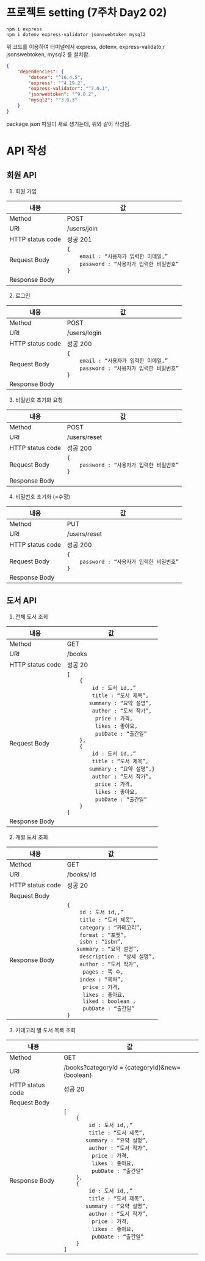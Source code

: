 # 프로젝트 setting (7주차 Day2 02)
```
npm i express
npm i dotenv express-validator jsonswebtoken mysql2
```
위 코드를 이용하여 터미널에서 express, dotenv, express-validato,r jsonswebtoken, mysql2 를 설치함. 
```JSON
{
	"dependencies": {
		"dotenv": "^16.4.5",
		"express": "^4.19.2",
		"express-validator": "^7.0.1",
		"jsonwebtoken": "^9.0.2",
		"mysql2": "^3.9.3"
	}
}
```
package.json 파일이 새로 생기는데, 위와 같이 작성됨.

# API 작성
## 회원 API
1. 회원 가입

| 내용 | 값 |
| --- | --- |
| Method | POST |
| URI | /users/join |
| HTTP status code | 성공 201 |
| Request Body | `{`<br>`    email : “사용자가 입력한 이메일,”`<br>`    password : “사용자가 입력한 비밀번호”`<br>`} `|
| Response Body | |

2. 로그인

| 내용 | 값 |
| --- | --- |
| Method | POST |
| URI | /users/login |
| HTTP status code | 성공 200 |
| Request Body | `{`<br>`    email : “사용자가 입력한 이메일,”`<br>`    password : “사용자가 입력한 비밀번호”`<br>`} `|
| Response Body | |

3. 비밀번호 초기화 요청 

| 내용 | 값 |
| --- | --- |
| Method | POST |
| URI | /users/reset |
| HTTP status code | 성공 200 |
| Request Body | `{`<br>`    password : “사용자가 입력한 비밀번호”`<br>`} `|
| Response Body | |

4. 비밀번호 초기화 (=수정) 

| 내용 | 값 |
| --- | --- |
| Method | PUT |
| URI | /users/reset |
| HTTP status code | 성공 200 |
| Request Body | `{`<br>`    password : “사용자가 입력한 비밀번호”`<br>`} `|
| Response Body | |

## 도서 API
1. 전체 도서 조회

| 내용 | 값 |
| --- | --- |
| Method | GET |
| URI | /books |
| HTTP status code | 성공 20 |
| Request Body | `[`<br>`    {`<br>`        id : 도서 id,,”`<br>`        title : “도서 제목”,`<br>`        summary : “요약 설명”, `<br>`        author : “도서 작가”,`<br>`         price : 가격,`<br>`         likes : 좋아요,`<br>`         pubDate : “출간일”`<br>`    },`<br>`    {`<br>`        id : 도서 id,,”`<br>`        title : “도서 제목”,`<br>`        summary : “요약 설명”,} `<br>`        author : “도서 작가”,`<br>`         price : 가격,`<br>`         likes : 좋아요,`<br>`         pubDate : “출간일”`<br>`    }`<br>`]`|
| Response Body | |

2. 개별 도서 조회

| 내용 | 값 |
| --- | --- |
| Method | GET |
| URI | /books/:id |
| HTTP status code | 성공 20 |
| Request Body | |
| Response Body |  `{`<br>`    id : 도서 id,,”`<br>`    title : “도서 제목”,`<br>`    category : “카테고리”,`<br>`    format : “포맷”,`<br>`    isbn : “isbn”,`<br>`    summary : “요약 설명”, `<br>`    description : “상세 설명”,`<br>`    author : “도서 작가”,`<br>`     pages : 쪽 수,`<br>`     index : “목차”, `<br>`     price : 가격,`<br>`     likes : 좋아요,`<br>`     liked : boolean ,`<br>`     pubDate : “출간일”`<br>`}` |

3. 카테고리 별 도서 목록 조회

| 내용 | 값 |
| --- | --- |
| Method | GET |
| URI | /books?categoryId = {categoryId}&new={boolean} |
| HTTP status code | 성공 20 |
| Request Body | |
| Response Body |  `[`<br>`    {`<br>`        id : 도서 id,,”`<br>`        title : “도서 제목”,`<br>`        summary : “요약 설명”, `<br>`        author : “도서 작가”,`<br>`         price : 가격,`<br>`         likes : 좋아요,`<br>`         pubDate : “출간일”`<br>`    },`<br>`    {`<br>`        id : 도서 id,,”`<br>`        title : “도서 제목”,`<br>`        summary : “요약 설명”, `<br>`        author : “도서 작가”,`<br>`         price : 가격,`<br>`         likes : 좋아요,`<br>`         pubDate : “출간일”`<br>`    }`<br>`]`|
